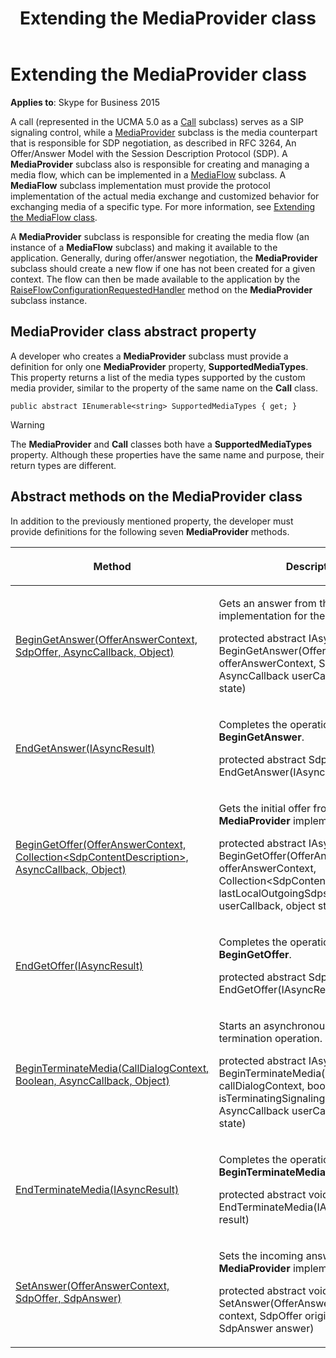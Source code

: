 ﻿---
title: Extending the MediaProvider class
TOCTitle: Extending the MediaProvider class
ms:assetid: c3f53f4e-561d-4b00-bebd-8db4f3f1f0cc
ms:mtpsurl: https://msdn.microsoft.com/en-us/library/Dn466099(v=office.16)
ms:contentKeyID: 65240019
ms.date: 07/27/2015
mtps_version: v=office.16
---

# Extending the MediaProvider class


**Applies to**: Skype for Business 2015

A call (represented in the UCMA 5.0 as a [Call](https://docs.microsoft.com/dotnet/api/microsoft.rtc.collaboration.call?view=ucma-api) subclass) serves as a SIP signaling control, while a [MediaProvider](https://docs.microsoft.com/dotnet/api/microsoft.rtc.collaboration.componentmodel.mediaprovider?view=ucma-api) subclass is the media counterpart that is responsible for SDP negotiation, as described in RFC 3264, An Offer/Answer Model with the Session Description Protocol (SDP). A **MediaProvider** subclass also is responsible for creating and managing a media flow, which can be implemented in a [MediaFlow](https://docs.microsoft.com/dotnet/api/microsoft.rtc.collaboration.componentmodel.mediaflow?view=ucma-api) subclass. A **MediaFlow** subclass implementation must provide the protocol implementation of the actual media exchange and customized behavior for exchanging media of a specific type. For more information, see [Extending the MediaFlow class](extending-the-mediaflow-class.md).

A **MediaProvider** subclass is responsible for creating the media flow (an instance of a **MediaFlow** subclass) and making it available to the application. Generally, during offer/answer negotiation, the **MediaProvider** subclass should create a new flow if one has not been created for a given context. The flow can then be made available to the application by the [RaiseFlowConfigurationRequestedHandler](https://msdn.microsoft.com/en-us/library/hh350168\(v=office.16\)) method on the **MediaProvider** subclass instance.

## MediaProvider class abstract property

A developer who creates a **MediaProvider** subclass must provide a definition for only one **MediaProvider** property, **SupportedMediaTypes**. This property returns a list of the media types supported by the custom media provider, similar to the property of the same name on the **Call** class.

`public abstract IEnumerable<string> SupportedMediaTypes { get; }`

> [!WARNING]
> The **MediaProvider** and **Call** classes both have a **SupportedMediaTypes** property. Although these properties have the same name and purpose, their return types are different.

## Abstract methods on the MediaProvider class

In addition to the previously mentioned property, the developer must provide definitions for the following seven **MediaProvider** methods.

<table>
<colgroup>
<col style="width: 50%" />
<col style="width: 50%" />
</colgroup>
<thead>
<tr class="header">
<th><p>Method</p></th>
<th><p>Description</p></th>
</tr>
</thead>
<tbody>
<tr class="odd">
<td><p><a href="https://msdn.microsoft.com/en-us/library/hh384479(v=office.16)">BeginGetAnswer(OfferAnswerContext, SdpOffer, AsyncCallback, Object)</a></p></td>
<td><p>Gets an answer from the <strong>MediaProvider</strong> implementation for the incoming offer.</p>
<p>protected abstract IAsyncResult BeginGetAnswer(OfferAnswerContext offerAnswerContext, SdpOffer offer, AsyncCallback userCallback, object state)</p></td>
</tr>
<tr class="even">
<td><p><a href="https://msdn.microsoft.com/en-us/library/hh383856(v=office.16)">EndGetAnswer(IAsyncResult)</a></p></td>
<td><p>Completes the operation started by <strong>BeginGetAnswer</strong>.</p>
<p>protected abstract SdpAnswer EndGetAnswer(IAsyncResult result)</p></td>
</tr>
<tr class="odd">
<td><p><a href="https://msdn.microsoft.com/en-us/library/hh366051(v=office.16)">BeginGetOffer(OfferAnswerContext, Collection&lt;SdpContentDescription&gt;, AsyncCallback, Object)</a></p></td>
<td><p>Gets the initial offer from the <strong>MediaProvider</strong> implementation.</p>
<p>protected abstract IAsyncResult BeginGetOffer(OfferAnswerContext offerAnswerContext, Collection&lt;SdpContentDescription&gt; lastLocalOutgoingSdps, AsyncCallback userCallback, object state)</p></td>
</tr>
<tr class="even">
<td><p><a href="https://msdn.microsoft.com/en-us/library/hh382852(v=office.16)">EndGetOffer(IAsyncResult)</a></p></td>
<td><p>Completes the operation started by <strong>BeginGetOffer</strong>.</p>
<p>protected abstract SdpOffer EndGetOffer(IAsyncResult result)</p></td>
</tr>
<tr class="odd">
<td><p><a href="https://msdn.microsoft.com/en-us/library/hh350188(v=office.16)">BeginTerminateMedia(CallDialogContext, Boolean, AsyncCallback, Object)</a></p></td>
<td><p>Starts an asynchronous media termination operation.</p>
<p>protected abstract IAsyncResult BeginTerminateMedia(CallDialogContext callDialogContext, bool isTerminatingSignalingSession, AsyncCallback userCallback, object state)</p></td>
</tr>
<tr class="even">
<td><p><a href="https://msdn.microsoft.com/en-us/library/hh349351(v=office.16)">EndTerminateMedia(IAsyncResult)</a></p></td>
<td><p>Completes the operation started by <strong>BeginTerminateMedia</strong>.</p>
<p>protected abstract void EndTerminateMedia(IAsyncResult result)</p></td>
</tr>
<tr class="odd">
<td><p><a href="https://msdn.microsoft.com/en-us/library/hh382509(v=office.16)">SetAnswer(OfferAnswerContext, SdpOffer, SdpAnswer)</a></p></td>
<td><p>Sets the incoming answer on the <strong>MediaProvider</strong> implementation.</p>
<p>protected abstract void SetAnswer(OfferAnswerContext context, SdpOffer originalOffer, SdpAnswer answer)</p></td>
</tr>
</tbody>
</table>

